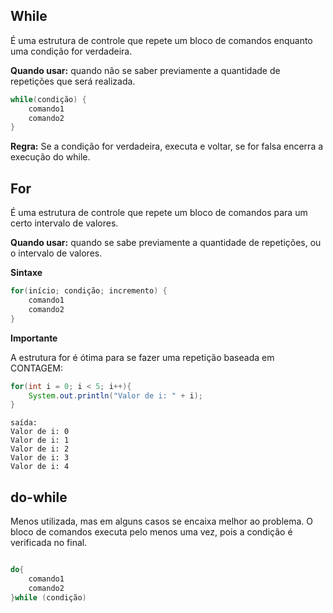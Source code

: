 
## While
É uma estrutura de controle que repete um bloco de comandos enquanto uma condição for verdadeira.

**Quando usar:** quando não se saber previamente a quantidade de repetições que será realizada.

```java
while(condição) {
	comando1
	comando2
}
```

**Regra:** Se a condição for verdadeira, executa e voltar, se for falsa encerra a execução do while.



## For
É uma estrutura de controle que repete um bloco de comandos para um certo intervalo de valores.

**Quando usar:** quando se sabe previamente a quantidade de repetições, ou o intervalo de valores.

**Sintaxe**

```java
for(início; condição; incremento) {
	comando1
	comando2
}
```

**Importante**

A estrutura for é ótima para se fazer uma repetição baseada em CONTAGEM:

```java
for(int i = 0; i < 5; i++){
	System.out.println("Valor de i: " + i);
}
```
```
saída:
Valor de i: 0
Valor de i: 1
Valor de i: 2
Valor de i: 3
Valor de i: 4
```

## do-while
Menos utilizada, mas em alguns casos se encaixa melhor ao problema. O bloco de comandos executa pelo menos uma vez, pois a condição é verificada no final.

```java

do{
	comando1
	comando2
}while (condição)
```